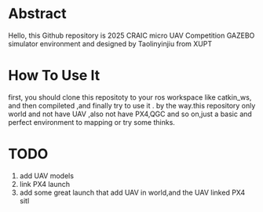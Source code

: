 # Abstract
Hello, this Github repository is 2025 CRAIC micro UAV Competition GAZEBO simulator environment and designed by Taolinyinjiu from XUPT

# How To Use It
first, you should clone this repositoty to your ros workspace like catkin_ws, and then compileted ,and finally try to use it .
by the way.this repository only world and not have UAV ,also not have PX4,QGC and so on,just a basic and perfect environment to mapping or try some thinks.

# TODO
1. add UAV models
2. link PX4 launch 
3. add some great launch that add UAV in world,and the UAV linked PX4 sitl 
